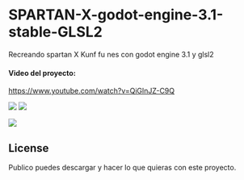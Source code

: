 # SPARTAN-X-godot-engine-3.1-stable-GLSL2

Recreando spartan X Kunf fu nes con godot engine 3.1 y glsl2

#### Video del proyecto:
https://www.youtube.com/watch?v=QiGlnJZ-C9Q


<a href='https://drive.google.com/file/d/1Bowj8gqSH2O9TUKcm49b-dUdDgZdtbEr/view?usp=drive_open&amp;usp=embed_facebook&source=ctrlq.org'><img src='https://lh4.googleusercontent.com/1LPF9sGQS8PY2nxZ9Y10xzxZR5gaiF8rIxMHPwAUL4Bb8twtu1ED79CEBsU=w2400' /></a>
<a href='https://drive.google.com/file/d/1rpibLxQo6e4S3jwxj4KapwEpTah-2RmG/view?usp=drive_open&amp;usp=embed_facebook&source=ctrlq.org'><img src='https://lh4.googleusercontent.com/HneuA9JBzfS-E2gGpoz5KNeiOxzioCcofWcPlNBskZqsHQqJ7M40NwiSm6U=w2400' /></a>

<a href='https://drive.google.com/file/d/1wohEKW6VQehKCkOzWCgvO7hXH_uyXcvj/view?usp=drive_open&amp;usp=embed_facebook&source=ctrlq.org'><img src='https://lh6.googleusercontent.com/1H6lYETUh3zyLI57FbWUQ-wg6iR4dRhP4olG4AUMuSX3wuB-hfkbdWf3gko=w2400' /></a>

## License
Publico puedes descargar y hacer lo que quieras con este proyecto.
